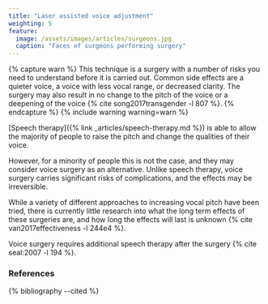 ```yaml
---
title: "Laser assisted voice adjustment"
weighting: 5
feature:
  image: /assets/images/articles/surgeons.jpg
  caption: "Faces of surgeons performing surgery"
---
```


{% capture warn %}
This technique is a surgery with a number of risks you need to understand before it is carried out. Common side effects are a quieter voice, a voice with less vocal range, or decreased clarity. The surgery may also result in no change to the pitch of the voice or a deepening of the voice {% cite song2017transgender -l 807 %}.
{% endcapture %}
{% include warning warning=warn %}

[Speech therapy]({% link _articles/speech-therapy.md %}) is able to allow the majority of people to raise the pitch and change the qualities of their voice.

However, for a minority of people this is not the case, and they may consider voice surgery as an alternative. Unlike speech therapy, voice surgery carries significant risks of complications, and the effects may be irreversible.

While a variety of different approaches to increasing vocal pitch have been tried, there is currently little research into what the long term effects of these surgeries are, and how long the effects will last is unknown {% cite van2017effectiveness -l 244e4 %}.

Voice surgery requires additional speech therapy after the surgery {% cite seal:2007 -l 194 %}.

### References

{% bibliography --cited %}